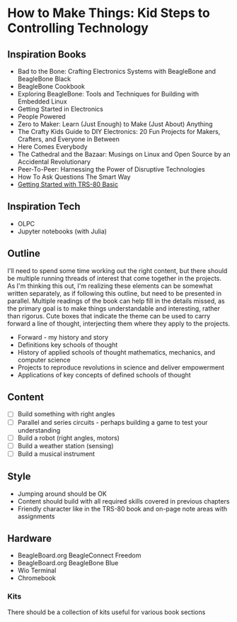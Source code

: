 # How to Make Things: Kid Steps to Controlling Technology

## Inspiration Books
* Bad to the Bone: Crafting Electronics Systems with BeagleBone and BeagleBone Black
* BeagleBone Cookbook
* Exploring BeagleBone: Tools and Techniques for Building with Embedded Linux
* Getting Started in Electronics
* People Powered
* Zero to Maker: Learn (Just Enough) to Make (Just About) Anything
* The Crafty Kids Guide to DIY Electronics: 20 Fun Projects for Makers, Crafters, and Everyone in Between
* Here Comes Everybody
* The Cathedral and the Bazaar: Musings on Linux and Open Source by an Accidental Revolutionary
* Peer-To-Peer: Harnessing the Power of Disruptive Technologies
* How To Ask Questions The Smart Way
* [Getting Started with TRS-80 Basic](https://archive.org/details/Getting_Started_with_TRS-80_Basic_1981_Tandy/mode/2up)

## Inspiration Tech
* OLPC
* Jupyter notebooks (with Julia)

## Outline

I'll need to spend some time working out the right content, but there should be multiple running threads of interest that
come together in the projects. As I'm thinking this out, I'm realizing these elements can be somewhat written separately,
as if following this outline, but need to be presented in parallel. Multiple readings of the book can help fill in the
details missed, as the primary goal is to make things understandable and interesting, rather than rigorus. Cute boxes that
indicate the theme can be used to carry forward a line of thought, interjecting them where they apply to the projects.

* Forward - my history and story
* Definitions key schools of thought
* History of applied schools of thought mathematics, mechanics, and computer science
* Projects to reproduce revolutions in science and deliver empowerment
* Applications of key concepts of defined schools of thought

## Content
- [ ] Build something with right angles
- [ ] Parallel and series circuits - perhaps building a game to test your understanding
- [ ] Build a robot (right angles, motors)
- [ ] Build a weather station (sensing)
- [ ] Build a musical instrument

## Style
* Jumping around should be OK
* Content should build with all required skills covered in previous chapters
* Friendly character like in the TRS-80 book and on-page note areas with assignments

## Hardware
* BeagleBoard.org BeagleConnect Freedom
* BeagleBoard.org BeagleBone Blue
* Wio Terminal
* Chromebook

### Kits
There should be a collection of kits useful for various book sections
